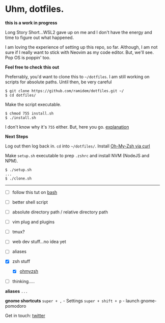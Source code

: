 # Uhm, dotfiles.

**this is a work in progress**

Long Story Short...WSL2 gave up on me and I don't have the energy and time to figure out what happened.

I am loving the experience of setting up this repo, so far. Although, I am not sure if I really want to stick with Neovim as my code editor. But, we'll see. Pop OS is poppin' too.

**Feel free to check this out**

Preferrably, you'd want to clone this to `~/dotfiles`. I am still working on scripts for absolute paths. Until then, be very careful

    $ git clone https://github.com/ramidem/dotfiles.git ~/
    $ cd dotfiles/

Make the script executable.

    $ chmod 755 install.sh
    $ ./install.sh

I don't know why it's `755` either. But, here you go. [explanation](https://askubuntu.com/questions/932713/what-is-the-difference-between-chmod-x-and-chmod-755#:~:text=So%20chmod%20755%20is%20like,%3Drwx%2Cgo%3Drx%20.&text=is%20not%20useful-,Show%20activity%20on%20this%20post.,users%20to%20the%20existing%20permissions.&text=755%20means%20full%20permissions%20for,and%20execute%20permission%20for%20others.)

**Next Steps**

Log out then log back in. `cd` into `~/dotfiles/`.
Install [Oh-My-Zsh via curl](https://github.com/ohmyzsh/ohmyzsh#via-curl)

Make `setup.sh` executable to prep `.zshrc` and install NVM (NodeJS and NPM).

    $ ./setup.sh
    ...
    $ ./clone.sh


---

- [ ] follow this tut on [bash](https://www.youtube.com/watch?v=e7BufAVwDiM)
- [ ] better shell script
- [ ] absolute directory path / relative directory path
- [ ] vim plug and plugins
- [ ] tmux?
- [ ] web dev stuff...no idea yet
- [ ] aliases
- [x] zsh stuff
    - [x] [ohmyzsh](https://github.com/ohmyzsh/ohmyzsh)
- [ ] thinking.....


**aliases**
`...`

**gnome shortcuts**
`super + ,` - Settings
`super + shift + p` - launch gnome-pomodoro

Get in touch: [twitter](http://www.twitter.com/ramidem)

